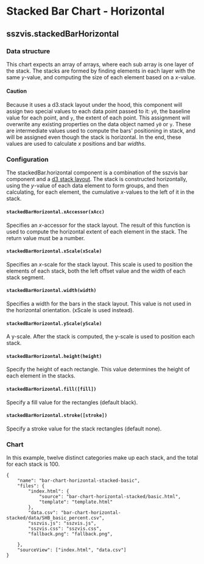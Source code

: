 # Stacked Bar Chart - Horizontal

## sszvis.stackedBarHorizontal

### Data structure

This chart expects an array of arrays, where each sub array is one layer of the stack. The stacks are formed by finding elements in each layer with the same *y*-value, and computing the size of each element based on a *x*-value.

#### Caution

Because it uses a d3.stack layout under the hood, this component will assign two special values to each data point passed to it: `y0`, the baseline value for each point, and `y`, the extent of each point. This assignment will overwrite any existing properties on the data object named `y0` or `y`. These are intermediate values used to compute the bars' positioning in stack, and will be assigned even though the stack is horizontal. In the end, these values are used to calculate *x* positions and bar *widths*.

### Configuration

The stackedBar.horizontal component is a combination of the sszvis bar component and a [d3 stack layout](https://github.com/d3/d3-shape/blob/master/README.md#stacks). The stack is constructed horizontally, using the *y*-value of each data element to form groups, and then calculating, for each element, the cumulative *x*-values to the left of it in the stack.

#### `stackedBarHorizontal.xAccessor(xAcc)`

Specifies an *x*-accessor for the stack layout. The result of this function is used to compute the horizontal extent of each element in the stack. The return value must be a number.

#### `stackedBarHorizontal.xScale(xScale)`

Specifies an *x*-scale for the stack layout. This scale is used to position the elements of each stack, both the left offset value and the width of each stack segment.

#### `stackedBarHorizontal.width(width)`

Specifies a width for the bars in the stack layout. This value is not used in the horizontal orientation. (xScale is used instead).

#### `stackedBarHorizontal.yScale(yScale)`

A y-scale. After the stack is computed, the y-scale is used to position each stack.

#### `stackedBarHorizontal.height(height)`

Specify the height of each rectangle. This value determines the height of each element in the stacks.

#### `stackedBarHorizontal.fill([fill])`

Specify a fill value for the rectangles (default black).

#### `stackedBarHorizontal.stroke([stroke])`

Specify a stroke value for the stack rectangles (default none).

### Chart

In this example, twelve distinct categories make up each stack, and the total for each stack is 100.

```project
{
    "name": "bar-chart-horizontal-stacked-basic",
    "files": {
        "index.html": {
            "source": "bar-chart-horizontal-stacked/basic.html",
            "template": "template.html"
        },
        "data.csv": "bar-chart-horizontal-stacked/data/SHB_basic_percent.csv",
        "sszvis.js": "sszvis.js",
        "sszvis.css": "sszvis.css",
        "fallback.png": "fallback.png",
        
    },
    "sourceView": ["index.html", "data.csv"]
}
```
